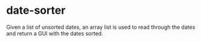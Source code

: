 # date-sorter
Given a list of unsorted dates, an array list is used to read through the dates and return a GUI with the dates sorted.
